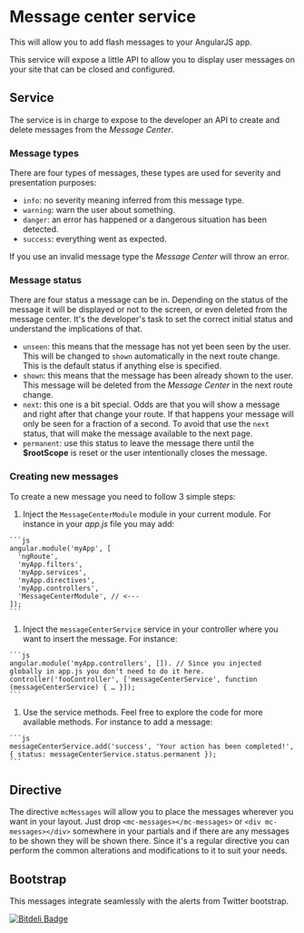 # Message center service

This will allow you to add flash messages to your AngularJS app.

This service will expose a little API to allow you to display user messages on your site that can be closed and configured.

## Service
The service is in charge to expose to the developer an API to create and delete messages from the *Message Center*.

### Message types
There are four types of messages, these types are used for severity and presentation purposes:

  * `info`: no severity meaning inferred from this message type.
  * `warning`: warn the user about something.
  * `danger`: an error has happened or a dangerous situation has been detected.
  * `success`: everything went as expected.

If you use an invalid message type the *Message Center* will throw an error.

### Message status
There are four status a message can be in. Depending on the status of the message it will be displayed or not to the screen, or even deleted from the message center. It's the developer's task to set the correct initial status and understand the implications of that.

  * `unseen`: this means that the message has not yet been seen by the user. This will be changed to `shown` automatically in the next route change. This is the default status if anything else is specified.
  * `shown`: this means that the message has been already shown to the user. This message will be deleted from the *Message Center* in the next route change.
  * `next`: this one is a bit special. Odds are that you will show a message and right after that change your route. If that happens your message will only be seen for a fraction of a second. To avoid that use the `next` status, that will make the message available to the next page.
  * `permanent`: use this status to leave the message there until the **$rootScope** is reset or the user intentionally closes the message.

### Creating new messages
To create a new message you need to follow 3 simple steps:

  1. Inject the `MessageCenterModule` module in your current module. For instance in your *app.js* file you may add:

    ```js
    angular.module('myApp', [
      'ngRoute',
      'myApp.filters',
      'myApp.services',
      'myApp.directives',
      'myApp.controllers',
      'MessageCenterModule', // <---
    ]);
    ```
  1. Inject the `messageCenterService` service in your controller where you want to insert the message. For instance:

    ```js
    angular.module('myApp.controllers', []). // Since you injected globally in app.js you don't need to do it here.
    controller('fooController', ['messageCenterService', function (messageCenterService) { … }]);
    ```
  1. Use the service methods. Feel free to explore the code for more available methods. For instance to add a message:

    ```js
    messageCenterService.add('success', 'Your action has been completed!', { status: messageCenterService.status.permanent });
    ```

## Directive
The directive `mcMessages` will allow you to place the messages wherever you want in your layout. Just drop `<mc-messages></mc-messages>` or `<div mc-messages></div>` somewhere in your partials and if there are any messages to be shown they will be shown there. Since it's a regular directive you can perform the common alterations and modifications to it to suit your needs.

## Bootstrap
This messages integrate seamlessly with the alerts from Twitter bootstrap.


[![Bitdeli Badge](https://d2weczhvl823v0.cloudfront.net/mateu-aguilo-bosch/message-center/trend.png)](https://bitdeli.com/free "Bitdeli Badge")

